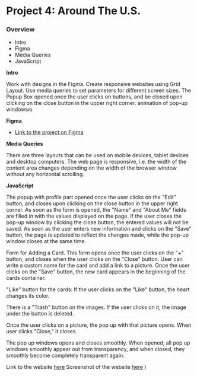 # Project 4: Around The U.S.

### Overview  

* Intro
* Figma  
* Media Queries  
* JavaScript
  
**Intro**
  
Work with designs in the Figma. Create responsive websites using Grid Layout. Use media queries to set parameters for different screen sizes. The Popup Box opened once the user clicks on buttons, and be closed upon clicking on the close button in the upper right corner. animation of pop-up windowsю

**Figma**  
  
* [Link to the project on Figma](https://www.figma.com/file/m79HxYeZpOXRw0Tz2eZGOV/Sprint-5-Around-The-U.S.-desktop-mobile?node-id=0%3A1)  
  
**Media Queries**  

There are three layouts that can be used on mobile devices, tablet devices and desktop computers. The web page is responsive, i.e. the width of the content area changes depending on the width of the browser window without any horizontal scrolling.


**JavaScript** 

The popup with profile part opened once the user clicks on the "Edit" button, and closes upon clicking on the close button in the upper right corner. As soon as the form is opened, the "Name" and "About Me" fields are filled in with the values displayed on the page. If the user closes the pop-up window by clicking the close button, the entered values will not be saved. As soon as the user enters new information and clicks on the "Save" button, the page is updated to reflect the changes made, while the pop-up window closes at the same time. 

Form for Adding a Card. This form opens once the user clicks on the "+" button, and closes when the user clicks on the "Close" button. User can write a custom name for the card and add a link to a picture. Once the user clicks on the "Save" button, the new card appears in the beginning of the cards container. 

"Like" button for the cards: If the user clicks on the "Like" button, the heart changes its color. 

There is a "Trash" button on the images. If the user clicks on it, the image under the button is deleted. 

Once the user clicks on a picture, the pop up with that picture opens. When user clicks "Close," it  closes.

The pop up windows  opens and closes smoothly. When opened, all pop up windows smoothly appear out from transparency, and when closed, they smoothly become completely transparent again.





Link to the website [here](https://valeryneustadt.github.io/web_project_4/)
Screenshot of the website [here](https://disk.yandex.ru/d/p2hLYO5TPdmk-g) )
